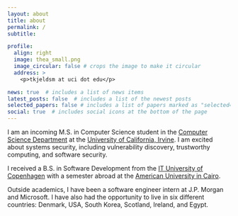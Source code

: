 ```yaml
---
layout: about
title: about
permalink: /
subtitle:

profile:
  align: right
  image: thea_small.png
  image_circular: false # crops the image to make it circular
  address: > 
    <p>tkjeldsm at uci dot edu</p>

news: true  # includes a list of news items
latest_posts: false  # includes a list of the newest posts
selected_papers: false # includes a list of papers marked as "selected={true}"
social: true  # includes social icons at the bottom of the page
---
```


I am an incoming M.S. in Computer Science student in the [Computer Science Department](https://www.cs.uci.edu/) at the [University of California, Irvine](https://uci.edu/). I am excited about systems security, including vulnerability discovery, trustworthy computing, and software security. 

I received a B.S. in Software Development from the [IT University of Copenhagen](https://en.itu.dk/) with a semester abroad at the [American University in Cairo](https://www.aucegypt.edu/). 

Outside academics, I have been a software engineer intern at J.P. Morgan and Microsoft. I have also had the opportunity to live in six different countries: Denmark, USA, South Korea, Scotland, Ireland, and Egypt.
